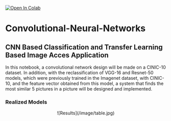 [![Open In Colab](https://colab.research.google.com/assets/colab-badge.svg)](https://colab.research.google.com/drive/10U7b9vJs_SpdpraO52OeYK12ejqNNitL#scrollTo=gsoCHtpcoJHT)

# Convolutional-Neural-Networks

## CNN Based Classification and Transfer Learning Based Image Acces Application

In this notebook, a convolutional network design will be made on a CINIC-10 dataset. In addition, with the reclassification of VGG-16 and Resnet-50 models, which were previously trained in the Imagenet dataset, with CINIC-10, and the feature vector obtained from this model, a system that finds the most similar 5 pictures in a picture will be designed and implemented.

### Realized Models
<div style="text-align: center;">
  ![Results](/image/table.jpg)
</div>
